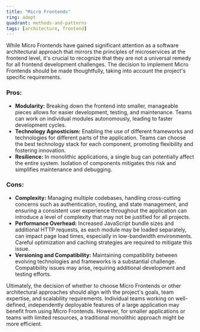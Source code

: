 ```yaml
---
title: "Micro Frontends"
ring: adopt
quadrant: methods-and-patterns
tags: [architecture, frontend]
---
```


While Micro Frontends have gained significant attention as a software architectural approach that mirrors the principles of microservices at the frontend level, it's crucial to recognize that they are not a universal remedy for all frontend development challenges. The decision to implement Micro Frontends should be made thoughtfully, taking into account the project's specific requirements.

### Pros:

- **Modularity:** Breaking down the frontend into smaller, manageable pieces allows for easier development, testing, and maintenance. Teams can work on individual modules autonomously, leading to faster development cycles.
- **Technology Agnosticism:** Enabling the use of different frameworks and technologies for different parts of the application. Teams can choose the best technology stack for each component, promoting flexibility and fostering innovation.
- **Resilience:** In monolithic applications, a single bug can potentially affect the entire system. Isolation of components mitigates this risk and simplifies maintenance and debugging.

### Cons:

- **Complexity:** Managing multiple codebases, handling cross-cutting concerns such as authentication, routing, and state management, and ensuring a consistent user experience throughout the application can introduce a level of complexity that may not be justified for all projects.
- **Performance Overhead:** Increased JavaScript bundle sizes and additional HTTP requests, as each module may be loaded separately, can impact page load times, especially in low-bandwidth environments. Careful optimization and caching strategies are required to mitigate this issue.
- **Versioning and Compatibility:** Maintaining compatibility between evolving technologies and frameworks is a substantial challenge. Compatibility issues may arise, requiring additional development and testing efforts.

Ultimately, the decision of whether to choose Micro Frontends or other architectural approaches should align with the project's goals, team expertise, and scalability requirements. Individual teams working on well-defined, independently deployable features of a large application may benefit from using Micro Frontends. However, for smaller applications or teams with limited resources, a traditional monolithic approach might be more efficient.
